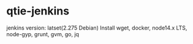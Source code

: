 # qtie-jenkins
jenkins version: latset(2.275 Debian)
Install wget, docker, node14.x LTS, node-gyp, grunt, gvm, go, jq
